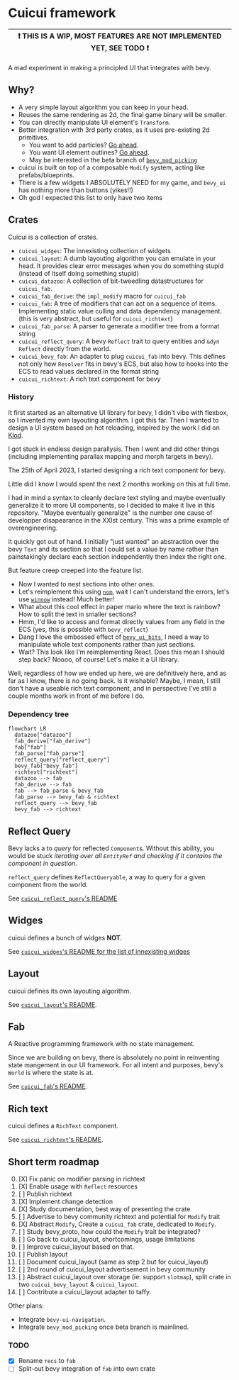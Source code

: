 # Cuicui framework

| ❗ **THIS IS A WIP, MOST FEATURES ARE NOT IMPLEMENTED YET, SEE TODO** ❗ |
|--------------------------------------------------------------------------|

A mad experiment in making a principled UI that integrates with bevy.

## Why?

- A very simple layout algorithm you can keep in your head.
- Reuses the same rendering as 2d, the final game binary will be smaller.
- You can directly manipulate UI element's `Transform`.
- Better integration with 3rd party crates, as it uses pre-existing 2d primitives.
  - You want to add particles? [Go ahead][bevy_hanabi].
  - You want UI element outlines? [Go ahead][bevy_2d_outline].
  - May be interested in the beta branch of [`bevy_mod_picking`]
- cuicui is built on top of a composable `Modify` system, acting like prefabs/blueprints.
- There is a few widgets I ABSOLUTELY NEED for my game, and `bevy_ui` has
  nothing more than buttons (yikes!!)
- Oh god I expected this list to only have two items

## Crates

Cuicui is a collection of crates.

- `cuicui_widges`: The innexisting collection of widgets
- `cuicui_layout`: A dumb layouting algorithm you can emulate in your head.
  It provides clear error messages when you do something stupid (instead of
  itself doing something stupid)
- `cuicui_datazoo`: A collection of bit-tweedling datastructures for `cuicui_fab`.
- `cuicui_fab_derive`: the `impl_modify` macro for `cuicui_fab`
- `cuicui_fab`: A tree of modifiers that can act on a sequence of items.
  Implementing static value culling and data dependency management.
  (this is very abstract, but useful for `cuicui_richtext`)
- `cuicui_fab_parse`: A parser to generate a modifier tree from a format string
- `cuicui_reflect_query`: A bevy `Reflect` trait to query entities and `&dyn Reflect`
  directly from the world.
- `cuicui_bevy_fab`: An adapter to plug `cuicui_fab` into bevy. This defines
  not only how `Resolver` fits in bevy's ECS, but also how to hooks into the ECS
  to read values declared in the format string
- `cuicui_richtext`: A rich text component for bevy

### History

It first started as an alternative UI library for bevy, I didn't vibe with
flexbox, so I invented my own layouting algorithm. I got this far.
Then I wanted to design a UI system based on hot reloading, inspired by the
work I did on [Klod].

I got stuck in endless design parallysis. Then I went and did other things
(including implementing parallax mapping and morph targets in bevy).

The 25th of April 2023, I started designing a rich text component for bevy.

Little did I know I would spent the next 2 months working on this at full time.

I had in mind a syntax to cleanly declare text styling and maybe eventually
generalize it to more UI components, so I decided to make it live in this
repository. "Maybe eventually generalize" is the number one cause of developper
disapearance in the XXIst century. This was a prime example of overengineering.

It quickly got out of hand. I initially "just wanted" an abstraction over the
bevy `Text` and its section so that I could set a value by name rather than
painstakingly declare each section independently then index the right one.

But feature creep creeped into the feature list.

* Now I wanted to nest sections into other ones.
* Let's reimplement this using [`nom`], wait I can't understand the errors, let's use
  [`winnow`] instead! Much better!
* What about this cool effect in paper mario where the text is rainbow? How to
  split the text in smaller sections?
* Hmm, I'd like to access and format directly values from any field in the ECS
  (yes, this is possible with `bevy_reflect`)
* Dang I love the embossed effect of [`bevy_ui_bits`](bui_bits), I need a way to
  manipulate whole text components rather than just sections.
* Wait? This look like I'm reimplementing React. Does this mean I should step back?
  Noooo, of course! Let's make it a UI library.

Well, regardless of how we ended up here, we are definitively here, and as far
as I know, there is no going back. Is it wishable? Maybe, I mean, I still don't
have a useable rich text component, and in perspective I've still a couple months
work in front of me before I do.

### Dependency tree

```mermaid
flowchart LR
  datazoo["datazoo"]
  fab_derive["fab_derive"]
  fab["fab"]
  fab_parse["fab_parse"]
  reflect_query["reflect_query"]
  bevy_fab["bevy_fab"]
  richtext["richtext"]
  datazoo --> fab
  fab_derive --> fab
  fab --> fab_parse & bevy_fab
  fab_parse --> bevy_fab & richtext
  reflect_query --> bevy_fab
  bevy_fab --> richtext
```

## Reflect Query

Bevy lacks a to _query_ for reflected `Component`s.
Without this ability, you would be stuck _iterating over all `EntityRef` and
checking if it contains the component in question_.

`reflect_query` defines `ReflectQueryable`, a way to query for a given component
from the world.

See [`cuicui_reflect_query`'s README](./reflect_query)


## Widges

cuicui defines a bunch of widges **NOT**.

See [`cuicui_widges`'s README for the list of innexisting widges](./widges)

## Layout

cuicui defines its own layouting algorithm.

See [`cuicui_layout`'s README](./layout).

## Fab

A Reactive programming framework with no state management.

Since we are building on bevy, there is absolutely no point in reinventing
state mangement in our UI framework. For all intent and purposes, bevy's `World`
is where the state is at.

See [`cuicui_fab`'s README](./fab).

## Rich text

cuicui defines a `RichText` component.

See [`cuicui_richtext`'s README](./richtext).

## Short term roadmap

0. [X] Fix panic on modifier parsing in richtext
0. [X] Enable usage with `Reflect` resources
1. [ ] Publish richtext
1. [X] Implement change detection
2. [X] Study documentation, best way of presenting the crate
3. [ ] Advertise to bevy community richtext and potential for `Modify` trait
4. [X] Abstract `Modify`, Create a `cuicui_fab` crate, dedicated to `Modify`.
5. [ ] Study bevy_proto, how could the `Modify` trait be integrated?
6. [ ] Go back to cuicui_layout, shortcomings, usage limitations
7. [ ] Improve cuicui_layout based on that.
8. [ ] Publish layout
9. [ ] Document cuicui_layout (same as step 2 but for cuicui_layout)
10. [ ] 2nd round of cuicui_layout advertisement in bevy community
11. [ ] Abstract cuicui_layout over storage (ie: support `slotmap`), split crate
        in two `cuicui_bevy_layout` & `cuicui_layout`.
12. [ ] Contribute a cuicui_layout adapter to taffy.

Other plans:

- Integrate `bevy-ui-navigation`.
- Integrate `bevy_mod_picking` once beta branch is mainlined.

### TODO

- [X] Rename `recs` to `fab`
- [ ] Split-out bevy integration of `fab` into own crate

[bevy_2d_outline]: https://lib.rs/crates/bevy_simple_2d_outline
[bevy_hanabi]: https://lib.rs/crates/bevy_hanabi
[`bevy_mod_picking`]: https://lib.rs/crates/bevy_mod_picking
[`slotmap`]: https://lib.rs/crates/slotmap
[`taffy`]: https://lib.rs/crates/taffy
[`bevy-inspector-egui`]: https://lib.rs/crates/bevy-inspector-egui
[`bevy-ui-navigation`]: https://lib.rs/crates/bevy-ui-navigation
[Klod]: https://gibonus.itch.io/the-boneklod
[bui_bits]: https://github.com/septum/bevy_ui_bits
[`nom`]: https://lib.rs/crates/nom
[`winnow`]: https://lib.rs/crates/winnow
